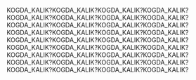 KOGDA_KALIK?KOGDA_KALIK?KOGDA_KALIK?KOGDA_KALIK?KOGDA_KALIK?KOGDA_KALIK?KOGDA_KALIK?KOGDA_KALIK?KOGDA_KALIK?KOGDA_KALIK?KOGDA_KALIK?KOGDA_KALIK?KOGDA_KALIK?KOGDA_KALIK?KOGDA_KALIK?KOGDA_KALIK?KOGDA_KALIK?KOGDA_KALIK?KOGDA_KALIK?KOGDA_KALIK?KOGDA_KALIK?KOGDA_KALIK?KOGDA_KALIK?KOGDA_KALIK?KOGDA_KALIK?KOGDA_KALIK?KOGDA_KALIK?KOGDA_KALIK?KOGDA_KALIK?KOGDA_KALIK?KOGDA_KALIK?KOGDA_KALIK?KOGDA_KALIK?KOGDA_KALIK?KOGDA_KALIK?KOGDA_KALIK?